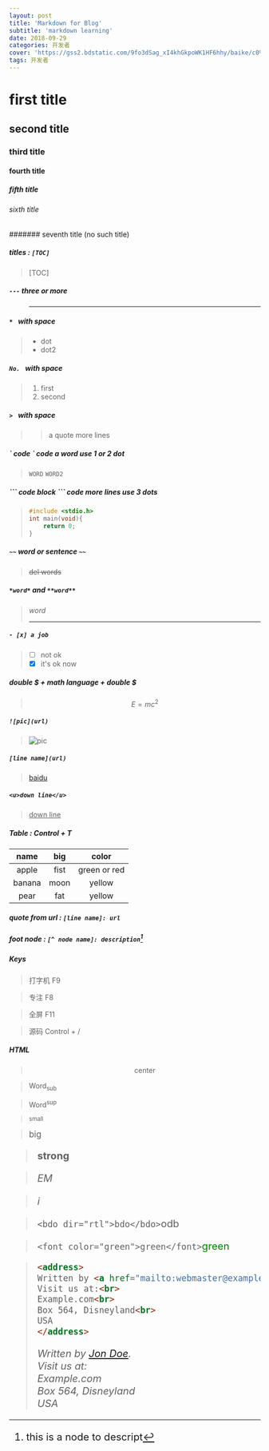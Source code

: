```yaml
---
layout: post
title: 'Markdown for Blog'
subtitle: 'markdown learning'
date: 2018-09-29
categories: 开发者
cover: 'https://gss2.bdstatic.com/9fo3dSag_xI4khGkpoWK1HF6hhy/baike/c0%3Dbaike180%2C5%2C5%2C180%2C60/sign=d997317c11ce36d3b6098b625b9a51e2/00e93901213fb80ef9ceac7132d12f2eb938947d.jpg'
tags: 开发者
---
```


# first title

## second title

### third title

#### fourth title

##### fifth title

###### sixth title

####### seventh title (no such title)

##### titles : `[TOC]`

> [TOC]

#####  `---` three or more

> ---

##### `* ` with space

> * dot
> * dot2

##### `No. ` with space

> 1. first
> 2. second

##### `> ` with space

> > a quote
> > more lines

##### \`  code  \`  code a word use 1 or 2 dot

> `WORD`
> ``WORD2``

##### \`\`\`  code block  \`\`\`  code more lines use 3 dots

> ``` c
> #include <stdio.h>
> int main(void){
>     return 0;
> }
> ```

##### `~~`  word or sentence `~~`

> ~~del words~~

##### `*word*` and `**word**`

> *word*
>
> ****

##### `- [x] a job` 

> - [ ] not ok
> - [x] it's ok now

##### double $ +  math language + double $

> $$
> E=mc^2
> $$
>

##### `![pic](url)`

> ![pic](http://www.dilidili.wang/uploads/allimg/171228/290_1701448511.jpg)

##### `[line name](url)`

> [baidu](https://www.baidu.com)

##### `<u>down line</u>`

> <u>down line</u>

##### Table : Control + T

|  name  | big  |    color     |
| :----: | :--: | :----------: |
| apple  | fist | green or red |
| banana | moon |    yellow    |
|  pear  | fat  |    yellow    |



#####  quote from url : `[line name]: url`

> [baidu]: https://www.baidu.com

##### foot node : `[^ node name]: description`[^node]

> [^node]: this is a node to descript

##### Keys 

> 打字机	F9

> 专注		F8

> 全屏		F11

> 源码		Control + /

##### HTML

> <center>center</center>

> Word<sub>sub</sub>

> Word<sup>sup<sup>

> <small>small</small>

> <big>big<big>

> <strong>strong</strong>

> <em>EM</em>

> <i>i</i>

> ``<bdo dir="rtl">bdo</bdo>``<bdo dir="rtl">bdo</bdo>

> ``<font color="green">green</font>``<font color="green">green</font>

> ```html
> <address>
> Written by <a href="mailto:webmaster@example.com">Jon Doe</a>.<br> 
> Visit us at:<br>
> Example.com<br>
> Box 564, Disneyland<br>
> USA
> </address>
> ```
> <address>
> Written by <a href="mailto:webmaster@example.com">Jon Doe</a>.<br> 
> Visit us at:<br>
> Example.com<br>
> Box 564, Disneyland<br>
> USA
> </address>
> 
